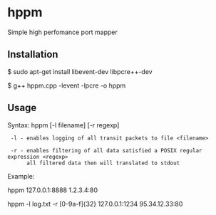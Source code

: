 hppm
====

Simple high perfomance port mapper

Installation
------------
$ sudo apt-get install libevent-dev libpcre++-dev

$ g++ hppm.cpp -levent -lpcre -o hppm

Usage
------------
Syntax:
   hppm [-l filename] [-r regexp] <listen-on-addr> <connect-to-addr>
   
     -l - enables logging of all transit packets to file <filename>
     
     -r - enables filtering of all data satisfied a POSIX regular expression <regexp>
          all filtered data then will translated to stdout
Example:

   hppm 127.0.0.1:8888 1.2.3.4:80
   
   hppm -l log.txt -r [0-9a-f]{32} 127.0.0.1:1234 95.34.12.33:80

